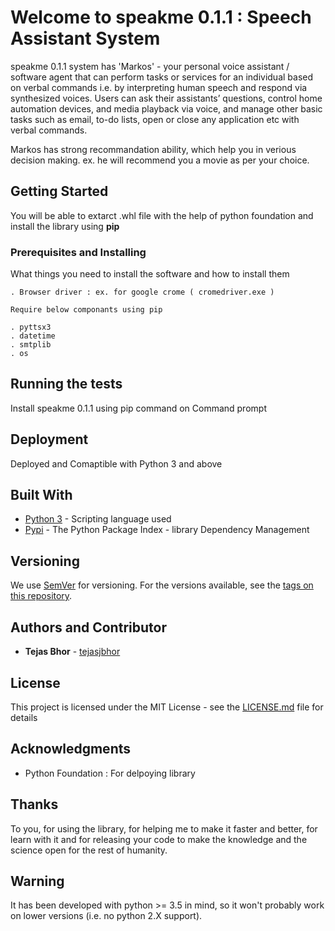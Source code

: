 # Welcome to speakme 0.1.1 : Speech Assistant System 

speakme 0.1.1 system has 'Markos' - your personal voice assistant / software agent that can perform tasks or services for an individual based on verbal commands i.e. 
by interpreting human speech and respond via synthesized voices. 
Users can ask their assistants’ questions, control home automation devices, and media playback via voice, and manage other basic tasks such as email, 
to-do lists, open or close any application etc with verbal commands.

Markos has strong recommandation ability, which help you in verious decision making. ex. he will recommend you a movie as per your choice.

## Getting Started

You will be able to extarct .whl file with the help of python foundation and install the library using <b>pip</b>

### Prerequisites and Installing

What things you need to install the software and how to install them

```
. Browser driver : ex. for google crome ( cromedriver.exe ) 

Require below componants using pip

. pyttsx3
. datetime
. smtplib
. os
```

## Running the tests

Install speakme 0.1.1 using pip command on Command prompt


## Deployment

Deployed and Comaptible with Python 3 and above

## Built With

* [Python 3](https://docs.python.org/fr/3.6/) - Scripting language used
* [Pypi](https://pypi.org/) - The Python Package Index - library Dependency Management

## Versioning

We use [SemVer](http://semver.org/) for versioning. For the versions available, see the [tags on this repository](https://github.com/your/project/tags). 

## Authors and Contributor

* **Tejas Bhor** - [tejasjbhor](https://github.com/tejasjbhor)

## License

This project is licensed under the MIT License - see the [LICENSE.md](https://github.com/tejasjbhor/NLP/blob/master/LICENSE) file for details

## Acknowledgments

* Python Foundation : For delpoying library

## Thanks

To you, for using the library, for helping me to make it faster and better, for learn with it and for releasing your
code to make the knowledge and the science open for the rest of humanity.

## Warning

It has been developed with  python >= 3.5 in mind, so it won't probably work on lower versions (i.e. no python 2.X
support).

